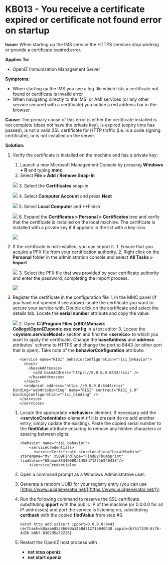 # KB013 - You receive a certificate expired or certificate not found error on startup

**Issue:** When starting up the IMS service the HTTPS services stop working or provide a certificate expired error.

**Applies To:**

* OpenIZ Immunization Management Server

**Symptoms:**

* When starting up the IMS you see a log file which lists a certificate not found or certificate is invalid error
* When navigating directly to the IMSI or AMI services \(or any other service secured with a certificate\) you notice a red address bar in the browser.

**Cause:** The primary cause of this error is either the certificate installed is not complete \(does not have the private key\), is expired \(expiry time has passed\), is not a valid SSL certificate for HTTP traffic \(i.e. is a code signing certificate\), or is not installed on the server.

**Solution:**

1. Verify the certificate is installed on the machine and has a private key:  
   1. Launch a new Microsoft Management Console by pressing **Windows + R** and typing **mmc**  
   2. Select **File &gt; Add / Remove Snap-In**

   ![](https://github.com/santedb/dev-doc/tree/9b45e644816a9036372ab34507ea733c8b7af72b/santedb/sdb-kb/.gitbook/assets/kb013-snapin.png) 3. Select the **Certificates** snap-in

   ![](https://github.com/santedb/dev-doc/tree/9b45e644816a9036372ab34507ea733c8b7af72b/santedb/sdb-kb/.gitbook/assets/kb013-certificatesnap.png) 4. Select **Computer Account** and press **Next**

   ![](https://github.com/santedb/dev-doc/tree/9b45e644816a9036372ab34507ea733c8b7af72b/santedb/sdb-kb/.gitbook/assets/kb013-computeraccount.png) 5. Select **Local Computer** and \*\*Finish

   ![](https://github.com/santedb/dev-doc/tree/9b45e644816a9036372ab34507ea733c8b7af72b/santedb/sdb-kb/.gitbook/assets/kb013-finishwizard.png) 6. Expand the **Certificates &gt; Personal &gt; Certificates** tree and verify that the certificate is installed on the local machine. The certificate is installed with a private key if it appears in the list with a key icon.

   ![](https://github.com/santedb/dev-doc/tree/9b45e644816a9036372ab34507ea733c8b7af72b/santedb/sdb-kb/.gitbook/assets/kb013-verifyinstalledwithkey.png)

2. If the certificate is not installed, you can import it. 1. Ensure that you acquire a PFX file from your certification authority. 2. Right click on the **Personal** folder in the administration console and select **All Tasks &gt; Import**

   ![](https://github.com/santedb/dev-doc/tree/9b45e644816a9036372ab34507ea733c8b7af72b/santedb/sdb-kb/.gitbook/assets/kb013-importmenu.png) 3. Select the PFX file that was provided by your certificate authority and enter the password, completing the import process.

   ![](https://github.com/santedb/dev-doc/tree/9b45e644816a9036372ab34507ea733c8b7af72b/santedb/sdb-kb/.gitbook/assets/kb013-certificatepassword.png)

3. Register the certificate in the configuration file 1. In the MMC panel \(if you have not opened it see above\) locate the certificate you want to secure your service with. Double click on the certificate and select the details tab. Locate the **serial number** attribute and copy the value.

   ![](https://github.com/santedb/dev-doc/tree/9b45e644816a9036372ab34507ea733c8b7af72b/santedb/sdb-kb/.gitbook/assets/kb013-copyserialnumber.png) 2. Open **C:\Program Files \(x86\)\Mohawk College\OpenIZ\openiz.exe.config** in a text editor 3. Locate the **&lt;system.serviceModel&gt;** section and find the **&lt;service&gt;** to which you want to apply the certificate. Change the **baseAddress** and **address** attributes' scheme to HTTPS and change the port to 8443 \(or other port that is open\). Take note of the **behaviorConfiguration** attribute:

   ```text
      <service name="RISI" behaviorConfiguration="risi_behavior">
        <host>
          <baseAddresses>
            <add baseAddress="https://0.0.0.0:8443/risi" />
          </baseAddresses>
        </host>
        <endpoint address="https://0.0.0.0:8443/risi" binding="webHttpBinding" name="RISI" contract="RISI_1.0" bindingConfiguration="risi_binding" />
      </service>
      </services>
   ```

   1. Locate the appropriate **&lt;behavior&gt;** element. If necessary add the **&lt;serviceCredentials&gt;** element \(if it is present do no add another entry, simply update the existing\). Paste the copied serial number to the **findValue** attribute ensuring to remove any hidden characters or spacing between digits:

      ```text
      <behavior name="risi_behavior">
          <serviceCredentials>
            <serviceCertificate storeLocation="LocalMachine" storeName="My" x509FindType="FindByThumbprint" findValue="68aaae85346680a1458d71271b940438"/>
          </serviceCredentials>
      ```

   2. Open a command prompt as a Windows Administrative user.
   3. Generate a random UUID for your registry entry \(you can use [https://www.uuidgenerator.net/](https://www.uuidgenerator.net/)\)
   4. Run the following command to reserve the SSL certificate substituting **ipport** with the public IP of the machine \(or 0.0.0.0 for all IP addresses\) and port the service is listening on, substituting **certhash** with the copied **findValue** from step \#3.

      ```text
      netsh http add sslcert ipport=0.0.0.0:8443 certhash=68aaae85346680a1458d71271b940438 appid={b751f248-8cf6-4d2b-b8bf-0302d5a52226}
      ```

   5. Restart the OpenIZ host process with
      * **net stop openiz**
      * **net start openiz**

